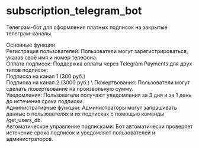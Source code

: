 # subscription_telegram_bot
Телеграм-бот для оформления платных подписок на закрытые телеграм-каналы.

Основные функции \
Регистрация пользователей: Пользователи могут зарегистрироваться, указав своё имя и номер телефона. \
Оплата подписок: Поддержка оплаты через Telegram Payments для двух типов подписок: \
Подписка на канал 1 (300 руб.) \
Подписка на канал 2 (3000 руб.) \ 
Пожертвования: Пользователи могут сделать пожертвование на произвольную сумму. \
Уведомления: Пользователи получают уведомления за 3 дня и за 1 день до истечения срока подписки. \
Административные функции: Администраторы могут запрашивать данные о пользователях и их подписках с помощью команды /get_users_db. \
Автоматическое управление подписками: Бот автоматически проверяет истечение срока подписок и уведомляет пользователей и администраторов. 

